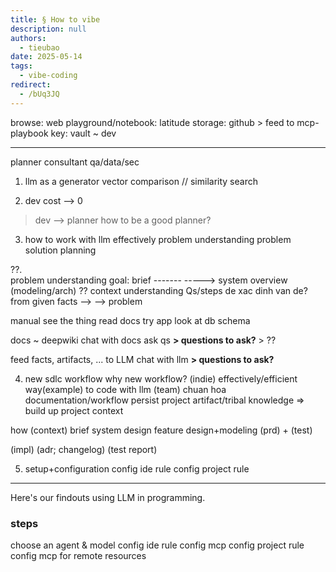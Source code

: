 ```yaml
---
title: § How to vibe
description: null
authors:
  - tieubao
date: 2025-05-14
tags:
  - vibe-coding
redirect:
  - /bUq3JQ
---
```


browse: web
playground/notebook: latitude
storage: github > feed to mcp-playbook
key: vault ~ dev

-------

planner
consultant
qa/data/sec

1. llm as a generator
  vector comparison // similarity search

2. dev cost --> 0

  > dev --> planner
  > how to be a good planner?

3. how to work with llm effectively
  problem understanding
  problem
  solution planning

??.  
  problem understanding
  goal:
    brief -------       -----> system overview (modeling/arch)
    ?? context understanding
    Qs/steps de xac dinh van de?
    from given facts --> --> problem

  manual
    see the thing
    read docs
    try app
    look at db schema
  
  docs ~ deepwiki
    chat with docs
    ask qs
      **> questions to ask?**
      > ??
  
  feed facts, artifacts, ... to LLM
    chat with llm
      **> questions to ask?**

4. new sdlc workflow
  why new workflow?
    (indie) effectively/efficient way(example) to code with llm
    (team)
      chuan hoa documentation/workflow
      persist project artifact/tribal knowledge
      => build up project context
  
  how
  (context)
    brief
    system design
    feature design+modeling
    (prd) + (test)

  (impl)
  (adr; changelog)
  (test report)

5. setup+configuration
  config ide rule
  config project rule

---
Here's our findouts using LLM in programming.

### steps

choose an agent & model
config ide rule
config mcp
config project rule
config mcp for remote resources
